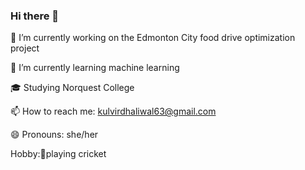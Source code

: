 ### Hi there 👋 
🔭 I’m currently working on the Edmonton City food drive optimization project

🌱 I’m currently learning machine learning

🎓 Studying Norquest College

📫 How to reach me: kulvirdhaliwal63@gmail.com

😄 Pronouns: she/her

Hobby:🏏playing cricket

<!--
**kulvir63/kulvir63** is a ✨ _special_ ✨ repository because its `README.md` (this file) appears on your GitHub profile.

Here are some ideas to get you started:

- 🔭 I’m currently working on the Edmonton City food drive optimization project
- 🌱 I’m currently learning machine learning
- 👯 I’m looking to collaborate on ...
- 🤔 I’m looking for help with ...
- 💬 Ask me about ...
- 📫 How to reach me: kulvirdhaliwal63@gmail.com
- 😄 Pronouns: she/her
- ⚡ Fun fact: ...
-->
